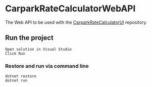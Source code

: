 # CarparkRateCalculatorWebAPI
The Web API to be used with the [CarparkRateCalculatorUI](https://github.com/llluper/CarparkRateCalculatorUI) repository.
 
## Run the project
```
Open solution in Visual Studio
Click Run
```
 
### Restore and run via command line
```
dotnet restore
dotnet run
```
